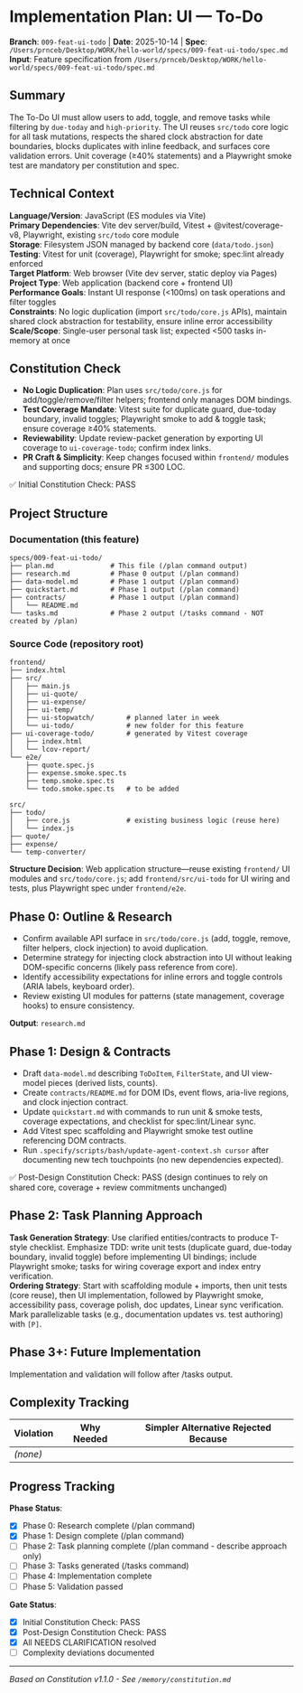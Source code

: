
# Implementation Plan: UI — To-Do

**Branch**: `009-feat-ui-todo` | **Date**: 2025-10-14 | **Spec**: `/Users/prnceb/Desktop/WORK/hello-world/specs/009-feat-ui-todo/spec.md`
**Input**: Feature specification from `/Users/prnceb/Desktop/WORK/hello-world/specs/009-feat-ui-todo/spec.md`

## Summary
The To-Do UI must allow users to add, toggle, and remove tasks while filtering by `due-today` and `high-priority`. The UI reuses `src/todo` core logic for all task mutations, respects the shared clock abstraction for date boundaries, blocks duplicates with inline feedback, and surfaces core validation errors. Unit coverage (≥40% statements) and a Playwright smoke test are mandatory per constitution and spec.

## Technical Context
**Language/Version**: JavaScript (ES modules via Vite)  
**Primary Dependencies**: Vite dev server/build, Vitest + @vitest/coverage-v8, Playwright, existing `src/todo` core module  
**Storage**: Filesystem JSON managed by backend core (`data/todo.json`)  
**Testing**: Vitest for unit (coverage), Playwright for smoke; spec:lint already enforced  
**Target Platform**: Web browser (Vite dev server, static deploy via Pages)  
**Project Type**: Web application (backend core + frontend UI)  
**Performance Goals**: Instant UI response (<100ms) on task operations and filter toggles  
**Constraints**: No logic duplication (import `src/todo/core.js` APIs), maintain shared clock abstraction for testability, ensure inline error accessibility  
**Scale/Scope**: Single-user personal task list; expected <500 tasks in-memory at once

## Constitution Check
- **No Logic Duplication**: Plan uses `src/todo/core.js` for add/toggle/remove/filter helpers; frontend only manages DOM bindings.  
- **Test Coverage Mandate**: Vitest suite for duplicate guard, due-today boundary, invalid toggles; Playwright smoke to add & toggle task; ensure coverage ≥40% statements.  
- **Reviewability**: Update review-packet generation by exporting UI coverage to `ui-coverage-todo`; confirm index links.  
- **PR Craft & Simplicity**: Keep changes focused within `frontend/` modules and supporting docs; ensure PR ≤300 LOC.

✅ Initial Constitution Check: PASS

## Project Structure

### Documentation (this feature)
```
specs/009-feat-ui-todo/
├── plan.md              # This file (/plan command output)
├── research.md          # Phase 0 output (/plan command)
├── data-model.md        # Phase 1 output (/plan command)
├── quickstart.md        # Phase 1 output (/plan command)
├── contracts/           # Phase 1 output (/plan command)
│   └── README.md
└── tasks.md             # Phase 2 output (/tasks command - NOT created by /plan)
```

### Source Code (repository root)
```
frontend/
├── index.html
├── src/
│   ├── main.js
│   ├── ui-quote/
│   ├── ui-expense/
│   ├── ui-temp/
│   ├── ui-stopwatch/        # planned later in week
│   └── ui-todo/             # new folder for this feature
├── ui-coverage-todo/        # generated by Vitest coverage
│   ├── index.html
│   └── lcov-report/
└── e2e/
    ├── quote.spec.js
    ├── expense.smoke.spec.ts
    ├── temp.smoke.spec.ts
    └── todo.smoke.spec.ts   # to be added

src/
├── todo/
│   ├── core.js              # existing business logic (reuse here)
│   └── index.js
├── quote/
├── expense/
└── temp-converter/
```

**Structure Decision**: Web application structure—reuse existing `frontend/` UI modules and `src/todo/core.js`; add `frontend/src/ui-todo` for UI wiring and tests, plus Playwright spec under `frontend/e2e`.

## Phase 0: Outline & Research
- Confirm available API surface in `src/todo/core.js` (add, toggle, remove, filter helpers, clock injection) to avoid duplication.  
- Determine strategy for injecting clock abstraction into UI without leaking DOM-specific concerns (likely pass reference from core).  
- Identify accessibility expectations for inline errors and toggle controls (ARIA labels, keyboard order).  
- Review existing UI modules for patterns (state management, coverage hooks) to ensure consistency.

**Output**: `research.md`

## Phase 1: Design & Contracts
- Draft `data-model.md` describing `ToDoItem`, `FilterState`, and UI view-model pieces (derived lists, counts).  
- Create `contracts/README.md` for DOM IDs, event flows, aria-live regions, and clock injection contract.  
- Update `quickstart.md` with commands to run unit & smoke tests, coverage expectations, and checklist for spec:lint/Linear sync.  
- Add Vitest spec scaffolding and Playwright smoke test outline referencing DOM contracts.  
- Run `.specify/scripts/bash/update-agent-context.sh cursor` after documenting new tech touchpoints (no new dependencies expected).

✅ Post-Design Constitution Check: PASS (design continues to rely on shared core, coverage + review commitments unchanged)

## Phase 2: Task Planning Approach
**Task Generation Strategy**: Use clarified entities/contracts to produce T-style checklist. Emphasize TDD: write unit tests (duplicate guard, due-today boundary, invalid toggle) before implementing UI bindings; include Playwright smoke; tasks for wiring coverage export and index entry verification.  
**Ordering Strategy**: Start with scaffolding module + imports, then unit tests (core reuse), then UI implementation, followed by Playwright smoke, accessibility pass, coverage polish, doc updates, Linear sync verification. Mark parallelizable tasks (e.g., documentation updates vs. test authoring) with `[P]`.

## Phase 3+: Future Implementation
Implementation and validation will follow after /tasks output.

## Complexity Tracking
| Violation | Why Needed | Simpler Alternative Rejected Because |
|-----------|------------|-------------------------------------|
| *(none)* | | |

## Progress Tracking
**Phase Status**:
- [x] Phase 0: Research complete (/plan command)
- [x] Phase 1: Design complete (/plan command)
- [ ] Phase 2: Task planning complete (/plan command - describe approach only)
- [ ] Phase 3: Tasks generated (/tasks command)
- [ ] Phase 4: Implementation complete
- [ ] Phase 5: Validation passed

**Gate Status**:
- [x] Initial Constitution Check: PASS
- [x] Post-Design Constitution Check: PASS
- [x] All NEEDS CLARIFICATION resolved
- [ ] Complexity deviations documented

---
*Based on Constitution v1.1.0 - See `/memory/constitution.md`*
